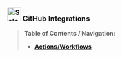 ### <img src="https://cdn2.hubspot.net/hubfs/100006/images/super_square_logo_3a.png" title="SeleniumBase" height="32"> GitHub Integrations

> **Table of Contents / Navigation:**
> - [**Actions/Workflows**](https://github.com/seleniumbase/SeleniumBase/blob/master/integrations/github/workflows/ReadMe.md)

